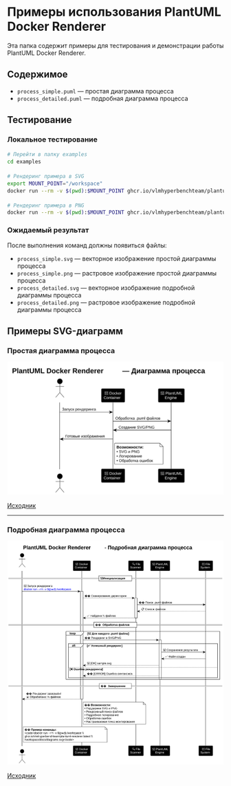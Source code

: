 # Примеры использования PlantUML Docker Renderer

Эта папка содержит примеры для тестирования и демонстрации работы PlantUML Docker Renderer.

## Содержимое

- `process_simple.puml` — простая диаграмма процесса
- `process_detailed.puml` — подробная диаграмма процесса

## Тестирование

### Локальное тестирование

```bash
# Перейти в папку examples
cd examples

# Рендеринг примера в SVG
export MOUNT_POINT="/workspace"
docker run --rm -v $(pwd):$MOUNT_POINT ghcr.io/vlmhyperbenchteam/plantuml-renderer:latest $MOUNT_POINT svg

# Рендеринг примера в PNG
docker run --rm -v $(pwd):$MOUNT_POINT ghcr.io/vlmhyperbenchteam/plantuml-renderer:latest $MOUNT_POINT png
```

### Ожидаемый результат

После выполнения команд должны появиться файлы:
- `process_simple.svg` — векторное изображение простой диаграммы процесса
- `process_simple.png` — растровое изображение простой диаграммы процесса
- `process_detailed.svg` — векторное изображение подробной диаграммы процесса
- `process_detailed.png` — растровое изображение подробной диаграммы процесса

## Примеры SVG-диаграмм

### Простая диаграмма процесса

![Простая диаграмма процесса](process_simple.svg)

[Исходник](process_simple.puml)

---

### Подробная диаграмма процесса

![Подробная диаграмма процесса](process_detailed.svg)

[Исходник](process_detailed.puml) 